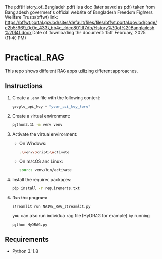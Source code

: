The pdf(History_of_Bangladeh.pdf) is a doc (later saved as pdf) taken from Bangladesh goverment's official website of Bangladesh Freedom Fighters Wellfare Trusts(bffwt)
link: https://bffwt.portal.gov.bd/sites/default/files/files/bffwt.portal.gov.bd/page/e2b55969_0e0c_4337_bb4e_ddcc801df7db/History%20of%20Bangladesh%20(4).docx
Date of downloading the document: 15th February, 2025 (11:40 PM)

# Practical_RAG
This repo shows different RAG apps utilizing different approaches. 

## Instructions

1. Create a `.env` file with the following content:
    ```bash
    google_api_key = "your_api_key_here"
    ```

2. Create a virtual environment:
    ```bash
    python3.11 -m venv venv
    ```

3. Activate the virtual environment:
    - On Windows:
        ```bash
        .\venv\Scripts\activate
        ```
    - On macOS and Linux:
        ```bash
        source venv/bin/activate
        ```

4. Install the required packages:
    ```bash
    pip install -r requirements.txt
    ```

5. Run the program:
    ```bash
    streamlit run NAIVE_RAG_streamlit.py
    ```
    you can also run individual rag file (HyDRAG for example) by running
    ```
    python HyDRAG.py
    ```

## Requirements
- Python 3.11.8
